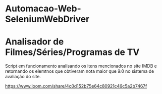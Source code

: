 # Automacao-Web-SeleniumWebDriver

# Analisador de Filmes/Séries/Programas de TV

Script em funcionamento analisando os itens mencionados no site IMDB e retornando os elemtnos que obtiveram nota maior que 9.0 
no sistema de avaliação do site.

https://www.loom.com/share/4c0d152b75e64c80921c46c5a2b7467f
